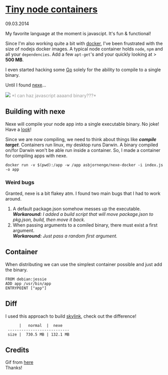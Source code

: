 # [Tiny node containers](/wwc/tiny_node_containers.html)
<div class="date">09.03.2014</div>

My favorite language at the moment is javascipt. It's fun & functional!

Since I'm also working quite a bit with [docker](http://docker.io), I've been frustrated with the size of nodejs docker images. A typical node container holds <code>node</code>, <code>npm</code> and all your <code>dependencies</code>. Add a few <code>apt-get</code>'s and your quickly looking at > **500 MB**.

I even started hacking some [Go](http://golang.org/) solely for the ability to compile to a single binary.

Until I found [nexe](https://github.com/crcn/nexe)...

<img src="https://raw.github.com/jglovier/gifs/gh-pages/excited/ace-ventura-dance.gif" />  
<font color="#999">*I can haz javascript aaaand binary???*</font>  

## Building with nexe

Nexe will compile your node app into a single executable binary. No joke! Have a [look](https://github.com/crcn/nexe)!

Since we are now compiling, we need to think about things like ***compile target***. Containers run linux, my desktop runs Darwin. A binary compiled on/for Darwin won't be able run inside a container. So, I made a container for compiling apps with nexe.
 
	docker run -v $(pwd):/app -w /app asbjornenge/nexe-docker -i index.js -o app

### Weird bugs

Granted, nexe is a bit flakey atm. I found two main bugs that I had to work around.

1. A default package.json somehow messes up the executable.  
***Workaround:*** *I added a build script that will move package.json to pkg.json, build, then move it back.*
2. When passing arguments to a comiled binary, there must exist a first argument.  
***Workaround:*** *Just pass a random first argument.*

## Container

When distributing we can use the simplest container possible and just add the binary.

	FROM debian:jessie
	ADD app /usr/bin/app
	ENTRYPOINT ["app"]
	
## Diff

I used this approach to build [skylink](https://github.com/asbjornenge/skylink), check out the difference!

	      |   normal  |  nexe
	 ---------------------------
	 size |  730.5 MB | 132.1 MB

## Credits

Gif from [here](https://github.com/jglovier/gifs)  
Thanks!